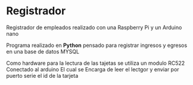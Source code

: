 # Registrador
Registrador de empleados realizado con una Raspberry Pi y un Arduino nano

Programa realizado en **Python** pensado para registrar ingresos y egresos en una base de datos MYSQL

Como hardware para la lectura de las tajetas se utiliza un modulo RC522 Conectado al arduino El cual se 
Encarga de leer el lectgor y enviar por puerto serie el id de la tarjeta 
